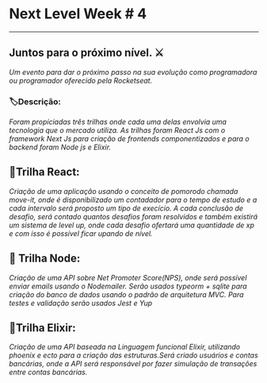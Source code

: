 # Next Level Week # 4
----

## Juntos para o próximo nível. ⚔️
*Um evento para dar o próximo passo na sua evolução como programadora ou programador oferecido pela Rocketseat.*

### 🏷Descrição:

*Foram propíciadas três trilhas onde cada uma delas envolvia uma tecnologia que o mercado utiliza. As trilhas foram React Js com o framework Next Js para criação de frontends componentizados e para o backend foram Node js e Elixir.*

## 🚀Trilha React:

*Criação de uma aplicação usando o conceito de pomorodo chamada move-it, onde é disponibilizado um contadador para o tempo de estudo e a cada intervalo será proposto um tipo de execício. A cada conclusão de desafio, será contado quantos desafios foram resolvidos e também existirá um sistema de level up, onde cada desafio ofertará uma quantidade de xp e com isso é possível ficar upando de nível.*

## 🚀 Trilha Node:

*Criação de uma API sobre Net Promoter Score(NPS), onde será possível enviar emails usando o Nodemailer. Serão usados typeorm + sqlite para criação do banco de dados usando o padrão de arquitetura MVC. Para testes e validação serão usados Jest e Yup*

## 🚀Trilha Elixir:

*Criação de uma API baseada na Linguagem funcional Elixir, utilizando phoenix e ecto para a criação das estruturas.Será criado usuários e contas bancárias, onde a API será responsável por fazer simulação de transações entre contas bancárias.*  
